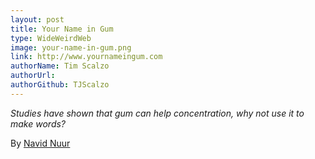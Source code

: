 ```yaml
---
layout: post
title: Your Name in Gum
type: WideWeirdWeb
image: your-name-in-gum.png
link: http://www.yournameingum.com
authorName: Tim Scalzo
authorUrl:
authorGithub: TJScalzo
---
```


_Studies have shown that gum can help concentration, why not use it to make words?_

By [Navid Nuur](http://navidnuur.nl)
